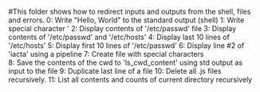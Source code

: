 #This folder shows how to redirect inputs and outputs from the shell, files and errors.
	0: Write "Hello, World" to the standard output (shell)
	1: Write special character '
	2: Display contents of '/etc/passwd' file
	3: Display contents of '/etc/passwd' and '/etc/hosts'
	4: Display last 10 lines of '/etc/hosts'
	5: Display first 10 lines of '/etc/passwd'
	6: Display line #2 of 'iacta' using a pipeline
	7: Create file with special characters	
	8: Save the contents of the cwd to 'ls_cwd_content' using std output as input to the file
	9: Duplicate last line of a file
	10: Delete all .js files recursively.
	11: List all contents and counts of current directory recursively
